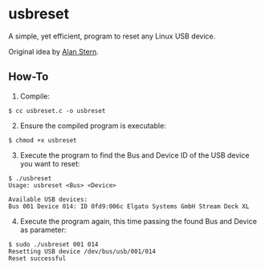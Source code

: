 # usbreset

A simple, yet efficient, program to reset any Linux USB device.

Original idea by [Alan Stern](https://marc.info/?l=linux-usb&m=121459435621262&w=2).

## How-To

1. Compile:
```
$ cc usbreset.c -o usbreset
```
2. Ensure the compiled program is executable:
```
$ chmod +x usbreset
```
3. Execute the program to find the Bus and Device ID of the USB device you want to reset:
```
$ ./usbreset
Usage: usbreset <Bus> <Device>

Available USB devices:
Bus 001 Device 014: ID 0fd9:006c Elgato Systems GmbH Stream Deck XL  
```
4. Execute the program again, this time passing the found Bus and Device as parameter:
```
$ sudo ./usbreset 001 014
Resetting USB device /dev/bus/usb/001/014
Reset successful
```
